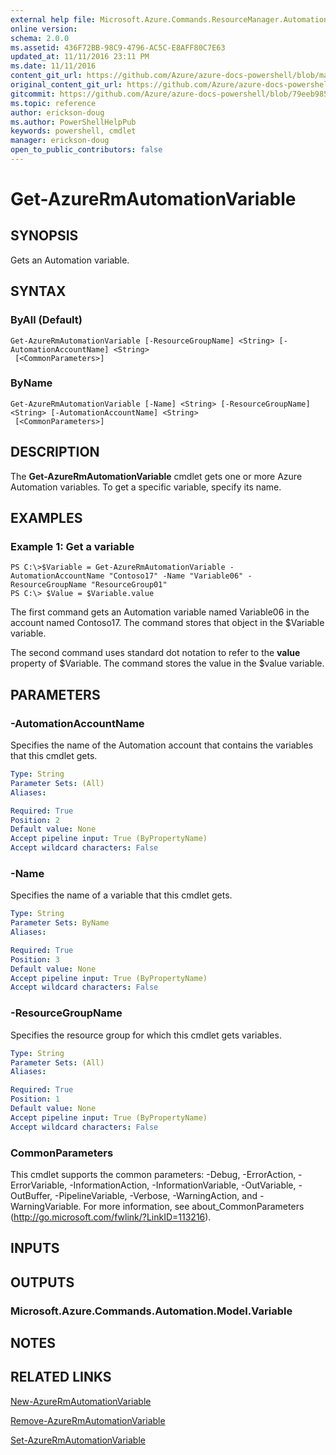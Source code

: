 ```yaml
---
external help file: Microsoft.Azure.Commands.ResourceManager.Automation.dll-Help.xml
online version:
schema: 2.0.0
ms.assetid: 436F72BB-98C9-4796-AC5C-E8AFF80C7E63
updated_at: 11/11/2016 23:11 PM
ms.date: 11/11/2016
content_git_url: https://github.com/Azure/azure-docs-powershell/blob/master/azureps-cmdlets-docs/ResourceManager/AzureRM.Automation/v2.1.0/Get-AzureRMAutomationVariable.md
original_content_git_url: https://github.com/Azure/azure-docs-powershell/blob/master/azureps-cmdlets-docs/ResourceManager/AzureRM.Automation/v2.1.0/Get-AzureRMAutomationVariable.md
gitcommit: https://github.com/Azure/azure-docs-powershell/blob/79eeb985ea480979357fb4695832a0c3d29a48bf
ms.topic: reference
author: erickson-doug
ms.author: PowerShellHelpPub
keywords: powershell, cmdlet
manager: erickson-doug
open_to_public_contributors: false
---
```


# Get-AzureRmAutomationVariable

## SYNOPSIS
Gets an Automation variable.

## SYNTAX

### ByAll (Default)
```
Get-AzureRmAutomationVariable [-ResourceGroupName] <String> [-AutomationAccountName] <String>
 [<CommonParameters>]
```

### ByName
```
Get-AzureRmAutomationVariable [-Name] <String> [-ResourceGroupName] <String> [-AutomationAccountName] <String>
 [<CommonParameters>]
```

## DESCRIPTION
The **Get-AzureRmAutomationVariable** cmdlet gets one or more Azure Automation variables.
To get a specific variable, specify its name.

## EXAMPLES

### Example 1: Get a variable
```
PS C:\>$Variable = Get-AzureRmAutomationVariable -AutomationAccountName "Contoso17" -Name "Variable06" -ResourceGroupName "ResourceGroup01"
PS C:\> $Value = $Variable.value
```

The first command gets an Automation variable named Variable06 in the account named Contoso17.
The command stores that object in the $Variable variable.

The second command uses standard dot notation to refer to the **value** property of $Variable.
The command stores the value in the $value variable.

## PARAMETERS

### -AutomationAccountName
Specifies the name of the Automation account that contains the variables that this cmdlet gets.

```yaml
Type: String
Parameter Sets: (All)
Aliases: 

Required: True
Position: 2
Default value: None
Accept pipeline input: True (ByPropertyName)
Accept wildcard characters: False
```

### -Name
Specifies the name of a variable that this cmdlet gets.

```yaml
Type: String
Parameter Sets: ByName
Aliases: 

Required: True
Position: 3
Default value: None
Accept pipeline input: True (ByPropertyName)
Accept wildcard characters: False
```

### -ResourceGroupName
Specifies the resource group for which this cmdlet gets variables.

```yaml
Type: String
Parameter Sets: (All)
Aliases: 

Required: True
Position: 1
Default value: None
Accept pipeline input: True (ByPropertyName)
Accept wildcard characters: False
```

### CommonParameters
This cmdlet supports the common parameters: -Debug, -ErrorAction, -ErrorVariable, -InformationAction, -InformationVariable, -OutVariable, -OutBuffer, -PipelineVariable, -Verbose, -WarningAction, and -WarningVariable. For more information, see about_CommonParameters (http://go.microsoft.com/fwlink/?LinkID=113216).

## INPUTS

## OUTPUTS

### Microsoft.Azure.Commands.Automation.Model.Variable

## NOTES

## RELATED LINKS

[New-AzureRmAutomationVariable](./New-AzureRMAutomationVariable.md)

[Remove-AzureRmAutomationVariable](./Remove-AzureRMAutomationVariable.md)

[Set-AzureRmAutomationVariable](./Set-AzureRMAutomationVariable.md)


